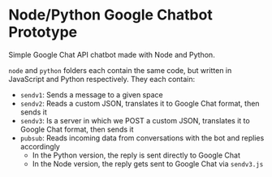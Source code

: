 # Node/Python Google Chatbot Prototype 

Simple Google Chat API chatbot made with Node and Python.

`node` and `python` folders each contain the same code, but written in JavaScript and Python respectively. They each contain:

- `sendv1`: Sends a message to a given space
- `sendv2`: Reads a custom JSON, translates it to Google Chat format, then sends it
- `sendv3`: Is a server in which we POST a custom JSON, translates it to Google Chat format, then sends it
- `pubsub`: Reads incoming data from conversations with the bot and replies accordingly
  - In the Python version, the reply is sent directly to Google Chat
  - In the Node version, the reply gets sent to Google Chat via `sendv3.js`
